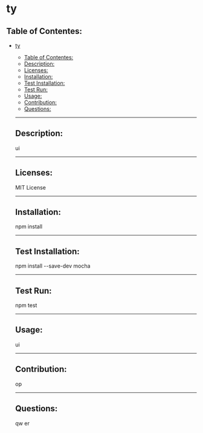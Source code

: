 # ty

## Table of Contentes:

- [ty](#ty)

  - [Table of Contentes:](#table-of-contentes)
  - [Description:](#description)
  - [Licenses:](#licenses)
  - [Installation:](#installation)
  - [Test Installation:](#test-installation)
  - [Test Run:](#test-run)
  - [Usage:](#usage)
  - [Contribution:](#contribution)
  - [Questions:](#questions)

  ***

  ## Description:

  ui

  ***

  ## Licenses:

  MIT License

  ***

  ## Installation:

  npm install

  ***

  ## Test Installation:

  npm install --save-dev mocha

  ***

  ## Test Run:

  npm test

  ***

  ## Usage:

  ui

  ***

  ## Contribution:

  op

  ***

  ## Questions:

  qw
  er

